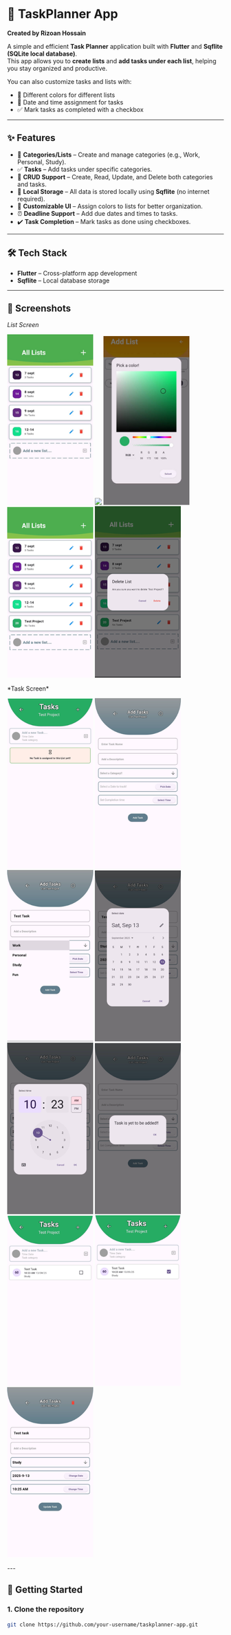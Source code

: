 # 📅 TaskPlanner App
**Created by Rizoan Hossain**

A simple and efficient **Task Planner** application built with **Flutter** and **Sqflite (SQLite local database)**.  
This app allows you to **create lists** and **add tasks under each list**, helping you stay organized and productive.

You can also customize tasks and lists with:
- 🎨 Different colors for different lists
- 📅 Date and time assignment for tasks
- ✅ Mark tasks as completed with a checkbox

---

## ✨ Features

- 📂 **Categories/Lists** – Create and manage categories (e.g., Work, Personal, Study).
- ✅ **Tasks** – Add tasks under specific categories.
- 📝 **CRUD Support** – Create, Read, Update, and Delete both categories and tasks.
- 💾 **Local Storage** – All data is stored locally using **Sqflite** (no internet required).
- 🎨 **Customizable UI** – Assign colors to lists for better organization.
- ⏰ **Deadline Support** – Add due dates and times to tasks.
- ✔️ **Task Completion** – Mark tasks as done using checkboxes.

---

## 🛠️ Tech Stack

- **Flutter** – Cross-platform app development
- **Sqflite** – Local database storage


---

## 📸 Screenshots

*List Screen*
<p float="left">
  <img src="https://github.com/RizoanHossainRishad/TaskPlanner-flutter/blob/main/project_showcase/1st Screen.jpg" width="200" />
  <img src="https://github.com/RizoanHossainRishad/TaskPlanner-flutter/blob/main/project_showcase/Add_list.jpg" width="200" />
  <img src="https://github.com/RizoanHossainRishad/TaskPlanner-flutter/blob/main/project_showcase/add_list_colorpicker.jpg" width="200" />
  <img src="https://github.com/RizoanHossainRishad/TaskPlanner-flutter/blob/main/project_showcase/List_added.jpg" width="200" />
  <img src="https://github.com/RizoanHossainRishad/TaskPlanner-flutter/blob/main/project_showcase/list_deletion_alert.jpg" width="200" />
</p>
*Task Screen*
<p float="left">
  <img src="https://github.com/RizoanHossainRishad/TaskPlanner-flutter/blob/main/project_showcase/onclick_list_taskScreen.jpg" width="200" />
  <img src="https://github.com/RizoanHossainRishad/TaskPlanner-flutter/blob/main/project_showcase/adding_newTask.jpg" width="200" />
  <img src="https://github.com/RizoanHossainRishad/TaskPlanner-flutter/blob/main/project_showcase/predefined_categories_task.jpg" width="200" />
  <img src="https://github.com/RizoanHossainRishad/TaskPlanner-flutter/blob/main/project_showcase/data_picker_task.jpg" width="200" />
  <img src="https://github.com/RizoanHossainRishad/TaskPlanner-flutter/blob/main/project_showcase/time_picker_task.jpg" width="200" />
  <img src="https://github.com/RizoanHossainRishad/TaskPlanner-flutter/blob/main/project_showcase/top_info_button.jpg" width="200" />
  <img src="https://github.com/RizoanHossainRishad/TaskPlanner-flutter/blob/main/project_showcase/added_task.jpg" width="200" />
  <img src="https://github.com/RizoanHossainRishad/TaskPlanner-flutter/blob/main/project_showcase/onComplete_task.jpg" width="200" />
  <img src="https://github.com/RizoanHossainRishad/TaskPlanner-flutter/blob/main/project_showcase/update_screen.jpg" width="200" />
</p>
---

## 🚀 Getting Started

### 1. Clone the repository
```bash
git clone https://github.com/your-username/taskplanner-app.git
